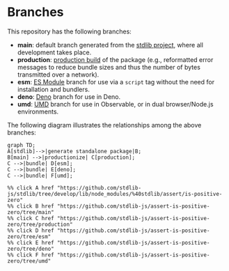 <!--

@license Apache-2.0

Copyright (c) 2022 The Stdlib Authors.

Licensed under the Apache License, Version 2.0 (the "License");
you may not use this file except in compliance with the License.
You may obtain a copy of the License at

    http://www.apache.org/licenses/LICENSE-2.0

Unless required by applicable law or agreed to in writing, software
distributed under the License is distributed on an "AS IS" BASIS,
WITHOUT WARRANTIES OR CONDITIONS OF ANY KIND, either express or implied.
See the License for the specific language governing permissions and
limitations under the License.

-->

# Branches

This repository has the following branches:

-   **main**: default branch generated from the [stdlib project][stdlib-url], where all development takes place.
-   **production**: [production build][production-url] of the package (e.g., reformatted error messages to reduce bundle sizes and thus the number of bytes transmitted over a network).
-   **esm**: [ES Module][esm-url] branch for use via a `script` tag without the need for installation and bundlers.
-   **deno**: [Deno][deno-url] branch for use in Deno.
-   **umd**: [UMD][umd-url] branch for use in Observable, or in dual browser/Node.js environments.

The following diagram illustrates the relationships among the above branches:

```mermaid
graph TD;
A[stdlib]-->|generate standalone package|B;
B[main] -->|productionize| C[production];
C -->|bundle| D[esm];
C -->|bundle| E[deno];
C -->|bundle| F[umd];

%% click A href "https://github.com/stdlib-js/stdlib/tree/develop/lib/node_modules/%40stdlib/assert/is-positive-zero"
%% click B href "https://github.com/stdlib-js/assert-is-positive-zero/tree/main"
%% click C href "https://github.com/stdlib-js/assert-is-positive-zero/tree/production"
%% click D href "https://github.com/stdlib-js/assert-is-positive-zero/tree/esm"
%% click E href "https://github.com/stdlib-js/assert-is-positive-zero/tree/deno"
%% click F href "https://github.com/stdlib-js/assert-is-positive-zero/tree/umd"
```

[stdlib-url]: https://github.com/stdlib-js/stdlib/tree/develop/lib/node_modules/%40stdlib/assert/is-positive-zero
[production-url]: https://github.com/stdlib-js/assert-is-positive-zero/tree/production
[deno-url]: https://github.com/stdlib-js/assert-is-positive-zero/tree/deno
[umd-url]: https://github.com/stdlib-js/assert-is-positive-zero/tree/umd
[esm-url]: https://github.com/stdlib-js/assert-is-positive-zero/tree/esm